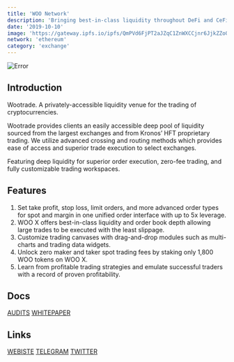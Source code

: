 ```yaml
---
title: 'WOO Network'
description: 'Bringing best-in-class liquidity throughout DeFi and CeFi. Bring on the zero-fee revolution.'
date: '2019-10-10'
image: 'https://gateway.ipfs.io/ipfs/QmPVd6FjPT2aJZqC1ZnWXCCjnr6JjkZZoQvFEVcXRMbEEx'
network: 'ethereum'
category: 'exchange'
---
```


![Error](https://gateway.ipfs.io/ipfs/QmVEkndQXmnhrGeRJZw6nsszvGg7gMjmNZMnjgo6U41EAc)

## Introduction

Wootrade. A privately-accessible liquidity venue for the trading of cryptocurrencies.

Wootrade provides clients an easily accessible deep pool of liquidity sourced from the largest exchanges and from Kronos’ HFT proprietary trading. We utilize advanced crossing and routing methods which provides ease of access and superior trade execution to select exchanges.

Featuring deep liquidity for superior order execution, zero-fee trading, and fully customizable trading workspaces.


## Features
1. Set take profit, stop loss, limit orders, and more advanced order types for spot and margin in one unified order interface with up to 5x leverage.
2. WOO X offers best-in-class liquidity and order book depth allowing large trades to be executed with the least slippage.
3. Customize trading canvases with drag-and-drop modules such as multi-charts and trading data widgets.
4. Unlock zero maker and taker spot trading fees by staking only 1,800 WOO tokens on WOO X.
5. Learn from profitable trading strategies and emulate successful traders with a record of proven profitability.


## Docs

[AUDITS](https://gateway.ipfs.io/ipfs/QmNb68GGaYTaptvvv4zfCR7anN7q3QiBkw1Cw9mvKsmWgi)
[WHITEPAPER](https://gateway.ipfs.io/ipfs/QmfSWVXdiUYTqg2Z57BcDggiELt7ybhi42ijVjnyZE46mk)

## Links

[WEBISTE](https://woo.org/)
[TELEGRAM](https://t.me/woonetworkann)
[TWITTER](https://twitter.com/WOOnetwork)